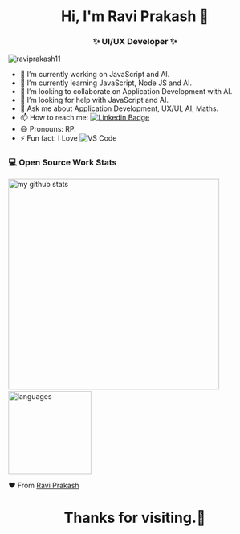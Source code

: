 <h1 align="center"> Hi, I'm Ravi Prakash 👋 </h1>
<h3 align="center">✨ UI/UX Developer ✨</h3>

![raviprakash11](https://komarev.com/ghpvc/?username=raviprakash11&label=Profile+Views&color=blue&style=flat)

- 🔭 I’m currently working on JavaScript and AI.
- 🌱 I’m currently learning JavaScript, Node JS and AI.
- 👯 I’m looking to collaborate on Application Development with AI.
- 🤔 I’m looking for help with JavaScript and AI.
- 💬 Ask me about Application Development, UX/UI, AI, Maths.
- 📫 How to reach me: [![Linkedin Badge](https://img.shields.io/badge/-LinkedIn-blue?style=flat-square&logo=Linkedin&logoColor=white&link=)](https://www.linkedin.com/in/raviprakash11/) 
- 😄 Pronouns: RP.
- ⚡ Fun fact: I Love ![VS Code](http://img.shields.io/badge/-VS%20Code-007ACC?style=flat-square&logo=visual-studio-code&logoColor=ffffff)

### 💻 Open Source Work Stats
<img src="https://github-readme-stats.vercel.app/api?username=raviprakash11&show_icons=true&theme=tokyonight&count_private=true" alt="my github stats" width="420"/>&nbsp;
<img src="https://github-readme-stats.vercel.app/api/top-langs/?username=raviprakash11&layout=compact&theme=tokyonight&count_private=true" alt="languages" height="165">


❤ From [Ravi Prakash](https://github.com/raviprakash11)
<br>
<h1 align="center">Thanks for visiting.👀</h1>
